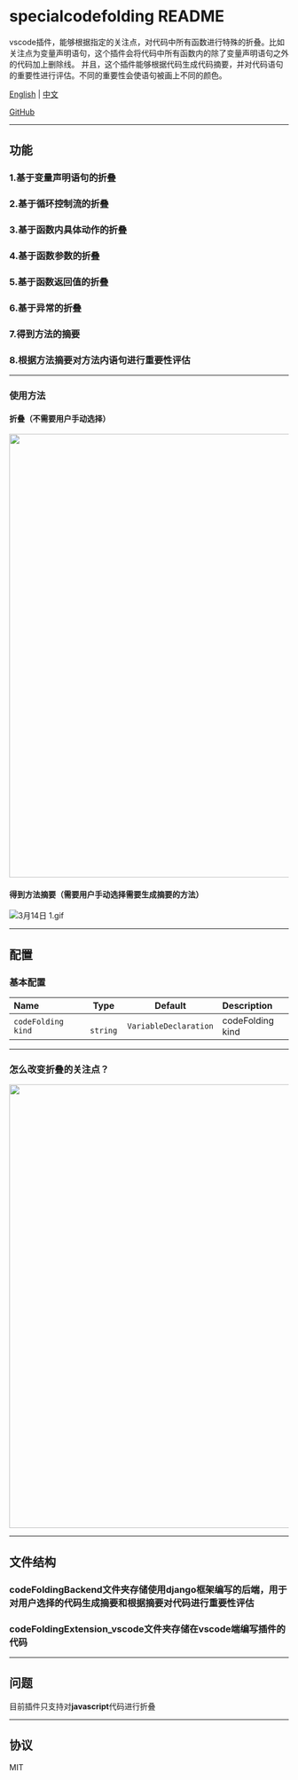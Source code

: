 # specialcodefolding README
vscode插件，能够根据指定的关注点，对代码中所有函数进行特殊的折叠。比如关注点为变量声明语句，这个插件会将代码中所有函数内的除了变量声明语句之外的代码加上删除线。
并且，这个插件能够根据代码生成代码摘要，并对代码语句的重要性进行评估。不同的重要性会使语句被画上不同的颜色。

[English](./README.md) | [中文](./README.zh-CN.md)

[GitHub](https://github.com/WangQianao/vscode-specialcodefolding)

---

## 功能

### 1.基于变量声明语句的折叠
### 2.基于循环控制流的折叠
### 3.基于函数内具体动作的折叠
### 4.基于函数参数的折叠
### 5.基于函数返回值的折叠
### 6.基于异常的折叠
### 7.得到方法的摘要
### 8.根据方法摘要对方法内语句进行重要性评估

---

### 使用方法

#### 折叠（不需要用户手动选择）

<img width="800" src="https://s2.loli.net/2022/11/16/gXJhTmyDY7fuFV3.gif" >


#### 得到方法摘要（需要用户手动选择需要生成摘要的方法）

![3月14日 _1_.gif](https://s2.loli.net/2023/03/14/4YkbKATmGrhQXLM.gif)

---

## 配置

### 基本配置

| Name                 |   Type    | Default                | Description      |
| :------------------- | :-------: | :-------------------:  | :--------------- |
| `codeFolding kind  ` | ` string` | `VariableDeclaration`  | codeFolding kind |

---

### 怎么改变折叠的关注点？
<img width="800" src="https://s2.loli.net/2022/11/16/95KSC1oRVdnbgG3.gif" >

---

## 文件结构

### codeFoldingBackend文件夹存储使用django框架编写的后端，用于对用户选择的代码生成摘要和根据摘要对代码进行重要性评估

### codeFoldingExtension_vscode文件夹存储在vscode端编写插件的代码

---


## 问题

目前插件只支持对**javascript**代码进行折叠

---

## 协议

MIT